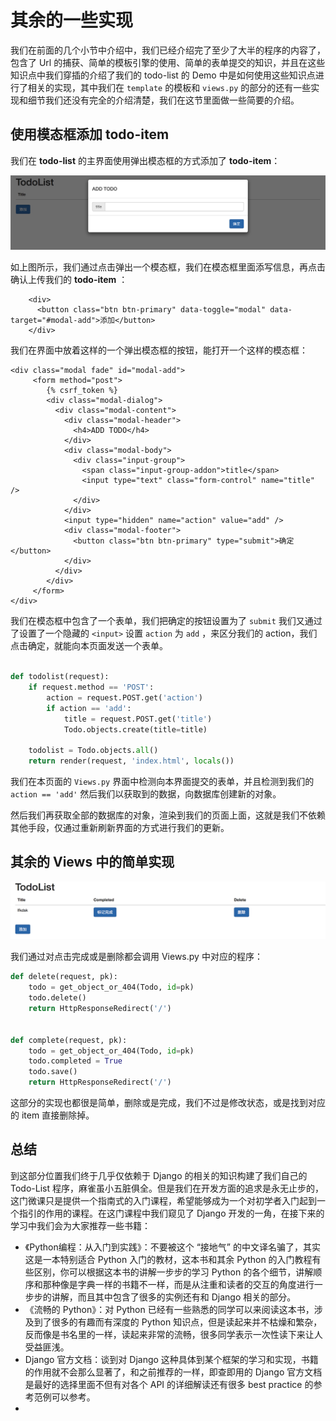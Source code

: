 # 其余的一些实现

我们在前面的几个小节中介绍中，我们已经介绍完了至少了大半的程序的内容了，包含了 Url 的捕获、简单的模板引擎的使用、简单的表单提交的知识，并且在这些知识点中我们穿插的介绍了我们的 todo-list 的 Demo 中是如何使用这些知识点进行了相关的实现，其中我们在 `template` 的模板和 `views.py` 的部分的还有一些实现和细节我们还没有完全的介绍清楚，我们在这节里面做一些简要的介绍。

## 使用模态框添加 todo-item

我们在 **todo-list** 的主界面使用弹出模态框的方式添加了 **todo-item**：

![model](chapter_8_zero_to_web_views/model.png)

如上图所示，我们通过点击弹出一个模态框，我们在模态框里面添写信息，再点击确认上传我们的 **todo-item** ：

``` django
    <div>
      <button class="btn btn-primary" data-toggle="modal" data-target="#modal-add">添加</button>
    </div>
```

我们在界面中放着这样的一个弹出模态框的按钮，能打开一个这样的模态框：

``` django
<div class="modal fade" id="modal-add">
     <form method="post">
        {% csrf_token %}
        <div class="modal-dialog">
          <div class="modal-content">
            <div class="modal-header">
              <h4>ADD TODO</h4>
            </div>
            <div class="modal-body">
              <div class="input-group">
                <span class="input-group-addon">title</span>
                <input type="text" class="form-control" name="title" />
              </div>
            </div>
            <input type="hidden" name="action" value="add" />
            <div class="modal-footer">
              <button class="btn btn-primary" type="submit">确定</button>
            </div>
          </div>
        </div>
     </form>
</div>
```

我们在模态框中包含了一个表单，我们把确定的按钮设置为了 `submit` 我们又通过了设置了一个隐藏的 `<input>` 设置 `action` 为 `add` ，来区分我们的 action，我们点击确定，就能向本页面发送一个表单。

``` python

def todolist(request):
    if request.method == 'POST':
        action = request.POST.get('action')
        if action == 'add':
            title = request.POST.get('title')
            Todo.objects.create(title=title)

    todolist = Todo.objects.all()
    return render(request, 'index.html', locals())

```

我们在本页面的 `Views.py` 界面中检测向本界面提交的表单，并且检测到我们的 `action == 'add'` 然后我们以获取到的数据，向数据库创建新的对象。

然后我们再获取全部的数据库的对象，渲染到我们的页面上面，这就是我们不依赖其他手段，仅通过重新刷新界面的方式进行我们的更新。

## 其余的 Views 中的简单实现 

![views](chapter_8_zero_to_web_views/usage.png)

我们通过对点击完成或是删除都会调用 Views.py 中对应的程序：

``` python
def delete(request, pk):
    todo = get_object_or_404(Todo, id=pk)
    todo.delete()
    return HttpResponseRedirect('/')


def complete(request, pk):
    todo = get_object_or_404(Todo, id=pk)
    todo.completed = True
    todo.save()
    return HttpResponseRedirect('/')
```

这部分的实现也都很是简单，删除或是完成，我们不过是修改状态，或是找到对应的 item 直接删除掉。

## 总结

到这部分位置我们终于几乎仅依赖于 Django 的相关的知识构建了我们自己的 Todo-List 程序，麻雀虽小五脏俱全。但是我们在开发方面的追求是永无止步的，这门微课只是提供一个指南式的入门课程，希望能够成为一个对初学者入门起到一个指引的作用的课程。在这门课程中我们窥见了 Django 开发的一角，在接下来的学习中我们会为大家推荐一些书籍：

* 《Python编程：从入门到实践》：不要被这个 “接地气” 的中文译名骗了，其实这是一本特别适合 Python 入门的教材，这本书和其余 Python 的入门教程有些区别，你可以根据这本书的讲解一步步的学习 Python 的各个细节，讲解顺序和那种像是字典一样的书籍不一样，而是从注重和读者的交互的角度进行一步步的讲解，而且其中包含了很多的实例还有和 Django 相关的部分。
* 《流畅的 Python》：对 Python 已经有一些熟悉的同学可以来阅读这本书，涉及到了很多的有趣而有深度的 Python 知识点，但是读起来并不枯燥和繁杂，反而像是书名里的一样，读起来非常的流畅，很多同学表示一次性读下来让人受益匪浅。
* Django 官方文档：谈到对 Django 这种具体到某个框架的学习和实现，书籍的作用就不会那么显著了，和之前推荐的一样，即查即用的 Django 官方文档是最好的选择里面不但有对各个 API 的详细解读还有很多 best practice 的参考范例可以参考。
* ​





















